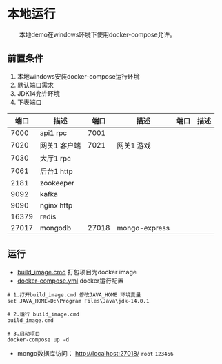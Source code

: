 # 本地运行

&emsp;&emsp;本地demo在windows环境下使用docker-compose允许。

## 前置条件

1. 本地windows安装docker-compose运行环境<br>
2. 默认端口需求<br>
3. JDK14允许环境
4. 下表端口

| 端口    | 描述         | 端口    | 描述            | 端口  | 描述  |
|-------|------------|-------|---------------|-----|-----|
| 7000  | api1 rpc   | 7001  |
| 7020  | 网关1 客户端    | 7021  | 网关1 游戏        |
| 7030  | 大厅1 rpc    |
| 7061  | 后台1 http   |
| 2181  | zookeeper  |
| 9092  | kafka      |
| 9090  | nginx http |
| 16379 | redis      |
| 27017 | mongodb    | 27018 | mongo-express |

## 运行

* [build_image.cmd](build_image.cmd) 打包项目为docker image
* [docker-compose.yml](docker-compose.yml) docker运行配置

```shell
# 1.打开build_image.cmd 修改JAVA_HOME 环境变量
set JAVA_HOME=D:\Program Files\Java\jdk-14.0.1

# 2.运行 build_image.cmd
build_image.cmd

# 3.启动项目
docker-compose up -d

```

* mongo数据库访问： <http://localhost:27018/>  `root` `123456`














